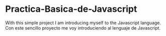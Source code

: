 # Practica-Basica-de-Javascript
With this simple project I am introducing myself to the Javascript language.
Con este sencillo proyecto me voy introduciendo al lenguaje de Javascript.

